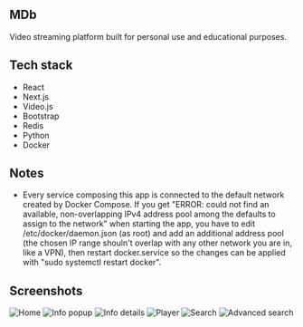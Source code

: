   ## MDb
  Video streaming platform built for personal use and educational purposes. 

  ## Tech stack
  * React
  * Next.js
  * Video.js
  * Bootstrap
  * Redis
  * Python
  * Docker

## Notes
  * Every service composing this app is connected to the default network created by Docker Compose. If you get "ERROR: could not find an available, non-overlapping IPv4 address pool among the defaults to assign to the network" when starting the app, you have to edit /etc/docker/daemon.json (as root) and add an additional address pool (the chosen IP range shouln't overlap with any other network you are in, like a VPN), then restart docker.service so the changes can be applied with "sudo systemctl restart docker".

## Screenshots

<img src="https://i.imgur.com/SuYFeOu.png" title="Home">

<img src="https://i.imgur.com/rwFdxPE.png" title="Info popup">

<img src="https://i.imgur.com/oig3c69.png" title="Info details">

<img src="https://i.imgur.com/WWLDmkU.png" title="Player">

<img src="https://i.imgur.com/r97U3B1.png" title="Search">

<img src="https://i.imgur.com/LVtsTK4.png" title="Advanced search">
